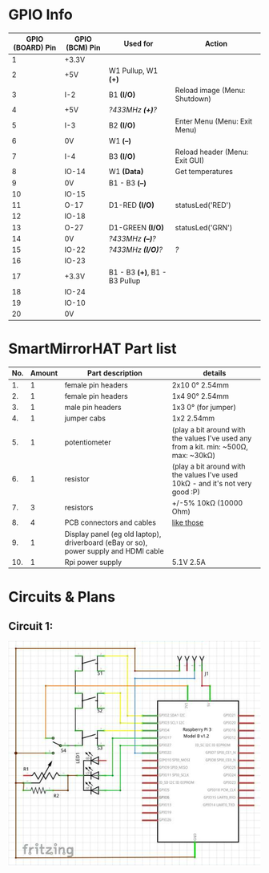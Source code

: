 # GPIO Info
| GPIO (BOARD) Pin | GPIO (BCM) Pin | Used for | Action |
| --- | --- | --- | --- |
| 1 | +3.3V | | |
| 2 | +5V | W1 Pullup, W1 **(+)** | |
| 3 | I-2 | B1 **(I/O)** | Reload image (Menu: Shutdown) |
| 4 | +5V | _?433MHz **(+)**?_ | |
| 5 | I-3 | B2 **(I/O)** | Enter Menu (Menu: Exit Menu) |
| 6 | 0V | W1 **(&ndash;)** | |
| 7 | I-4 | B3 **(I/O)**| Reload header (Menu: Exit GUI) |
| 8 | IO-14 | W1 **(Data)** | Get temperatures |
| 9 | 0V | B1 - B3 **(&ndash;)** | |
| 10 | IO-15 | | |
| 11 | O-17 | D1-RED **(I/O)** | statusLed('RED') |
| 12 | IO-18 | | |
| 13 | O-27 | D1-GREEN **(I/O)** | statusLed('GRN') |
| 14 | 0V | _?433MHz **(&ndash;)**?_ | |
| 15 | IO-22 | _?433MHz **(I/O)**?_ | _?_ |
| 16 | IO-23 | | |
| 17 | +3.3V | B1 - B3 **(+)**, B1 - B3 Pullup | |
| 18 | IO-24 | | |
| 19 | IO-10 | | |
| 20 | 0V | | |

# SmartMirrorHAT Part list
| No. | Amount | Part description | details
| --- | --- | --- | --- |
| 1. | 1 | female pin headers | 2x10 0° 2.54mm |
| 2. | 1 | female pin headers | 1x4 90° 2.54mm |
| 3. | 1 | male pin headers | 1x3 0° (for jumper) |
| 4. | 1 | jumper cabs | 1x2 2.54mm |
| 5. | 1 | potentiometer | (play a bit around with the values I've used any from a kit. min: ~500Ω, max: ~30kΩ) |
| 6. | 1 | resistor | (play a bit around with the values I've used 10kΩ - and it's not very good :P) |
| 7. | 3 | resistors | +/-5% 10kΩ (10000 Ohm) |
| 8. | 4 | PCB connectors and cables | [like those](https://www.reichelt.com/PCB-Connectors/PS-25-3W-BR/3/index.html?ACTION=3&GROUPID=7525&ARTICLE=14828) |
| 9. | 1 | Display panel (eg old laptop), driverboard (eBay or so), power supply and HDMI cable ||
| 10. | 1 | Rpi power supply | 5.1V 2.5A |
# Circuits & Plans
## Circuit 1:
[![circuit 1](SmartMirrorHAT-circuit.png)](SmartMirrorHAT-circuit.png)
